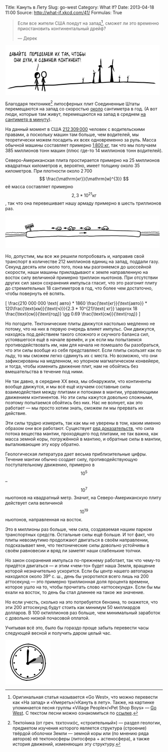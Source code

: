 Title: Кануть в Лету
Slug: go-west
Category: What If?
Date: 2013-04-18 11:00
Source: http://what-if.xkcd.com/41/
Formulas: True

> Если все жители США поедут на запад[^1], сможет ли это временно приостановить континентальный дрейф?
> 
> — Дерек

![Два человека рассматривают ветряные мельницы.](/uploads/041-go-west/go_west_windmills_ru.png)

Благодаря тектонике[^2] литосферных плит Соединенные Штаты перемещаются на запад со скоростью [около](http://hypertextbook.com/facts/ZhenHuang.shtml) сантиметра в год. (А вот люди, которые там живут, перемещаются на запад в среднем [на сантиметр в минуту](http://www.census.gov/newsroom/releases/archives/facts_for_features_special_editions/cb11ff10.html)).

На данный момент в США [212&thinsp;309&thinsp;000](http://nhts.ornl.gov/tables09/FatCat.aspx) человек с водительскими правами, а поскольку машин там больше, чем водителей, мы теоретически можем посадить их всех одновременно за руль. Масса обычной машины составляет примерно [1&thinsp;800 кг](http://www.nytimes.com/2004/05/05/business/05weight.html), так что мы получаем 385 миллионов тонн машин (плюс где-то 14 миллионов тонн водителей).

Северо-Американская плита простирается примерно на 25 миллионов квадратных километров и, вероятно, имеет толщину около 35 километров. При плотности около 2&thinsp;700 $$ \frac{\mathrm{кг}}{\mathrm{м}^{3}} $$ её масса составляет примерно $$ 2,3 * 10^{21} \mathrm{ кг}$$, так что она перевешивает нашу армаду примерно в шесть триллионов раз.

![Машины едут на запад, в голове каждого водителя крутится песня go west.](/uploads/041-go-west/go_west_setup.png) 

Но, допустим, мы все же решили попробовать и, направив свой транспорт в количестве 212 миллионов единиц на запад, поддали газу. Секунд десять или около того, пока мы разгоняемся до шоссейной скорости, наши машины прикладывают к земле направленную на восток силу величиной примерно триллион ньютонов. При отсутствии других сил закон сохранения импульса гласит, что это разгонит плиту до стремительных 18 сантиметров в год, что более чем достаточно, чтобы повернуть её вспять.

\[ \frac{210 000 000 \text{ авто} * 1860 \frac{\text{кг}}{\text{авто}} * 120\frac{\text{км}}{\text{ч}}}{2.3 * 10^{21}\text{ кг}} \approx 18 \frac{\text{см}}{\text{год}} \gg 0.69 \frac{\text{см}}{\text{год}} \]

Но погодите. Тектонические плиты движутся настолько медленно не потому, что на них в первую очередь влияет импульс. Они движутся, находясь под действием такого сложного и скучного баланса сил, устоявшегося ещё в начале времён, и уж если мы попытаемся противодействовать им, нам для начала не помешало бы разобраться, что эти силы вообще из себя представляют. Если плиты скользят как по льду, то мы сможем легко сдвинуть их с места. Но возможно, что они зафиксированы на медленном, но упорном магматическом конвейере, и тогда, чтобы изменить движение плит, нам не обойтись без вмешательства в течение под ними.

Не так давно, в середине XX века, мы обнаружили, что континенты вообще движутся, и мы всё ещё изучаем составные силы взаимодействия между плитами и потоками в мантии, управляющими движением континентов. Но эти силы кажутся довольно сложными, поэтому попытаемся обойтись без них. Нас не волнует, как это работает — мы просто хотим знать, сможем ли мы прервать их действие.

Эти силы трудно измерить, так как мы не уверены в том, каким именно образом они все работают. Существует [ряд доказательств](http://www.umich.edu/~gs265/tecpaper.htm), что сила потока вещества мантии, проходящего под плитами, не так важна, как масса земной коры, погружённой в мантию, и обратные силы в мантии, выталкивающие эту кору обратно.

Геологическая литература дает весьма приблизительные цифры. Течение мантии обычно создает силу, противодействующую поступательному движению, примерно в $$ 10^5 $$ – $$ 10^7 $$ ньютонов на квадратный метр. Значит, на Северо-Американскую плиту действует сила величиной $$ 10^{19} $$ ньютонов, направленная на восток.

Это в миллионы раз больше, чем сила, создаваемая нашим парком транспортных средств. Остальные силы ещё больше. И тот факт, что плиты невозмутимо продолжают двигаться в своём направлении, подсказывает мне, что тектонические силы довольно устойчивы в своём равновесии и вряд ли заметят наши слабенькие толчки.

Но закон сохранения импульса по-прежнему работает, так что чему-то придётся двигаться — и этим «чем-то» будет наша Земля, вращение которой незначительно ускорится. Если бы центр нашего автопарка находился около 39º с. ш., день бы укоротился всего лишь на 200 аттосекунд — это примерно триллионная доля процента времени, которое ушло на то, чтобы прочитать слово «аттосекунда». Если бы мы ехали на восток, то день бы стал длиннее на такое же значение.

Но если учесть, сколько на это потребуется бензина, то окажется, что эти 200 аттосекунд будут стоить как минимум 50 миллиардов долларов. В 100 октиллионов раз больше, чем минимальный заработок с довольно низкой почасовой оплатой.

Учитывая всё это, было бы гораздо проще забыть перевести часы следующей весной и получить даром целый час.

![Если бы мы каждую весну отдавали один час в банк под нормальные проценты, то каждую осень мы бы получали обратно по 1,02 часа.](/uploads/041-go-west/go_west_clock.png)

[^1]: Оригинальная статья называется «Go West», что можно перевести как «На запад» и «Умереть»/«Кануть в лету». Также, на картинке упоминается песня группы «Village People»/«Pet Shop Boys» — [Go West](http://ru.wikipedia.org/wiki/Go_West). С текстом песни можно ознакомиться по [ссылке](http://en.lyrsense.com/pet_shop_boys/go_west).
[^2]: Текто́ника (от греч. τεκτονικός, «строительный») — раздел геологии, предметом изучения которого является структура (строение) твёрдой оболочки Земли — земной коры или (по мнению ряда авторов) её тектоносферы (литосфера + астеносфера), а также история движений, изменяющих эту структуру.

